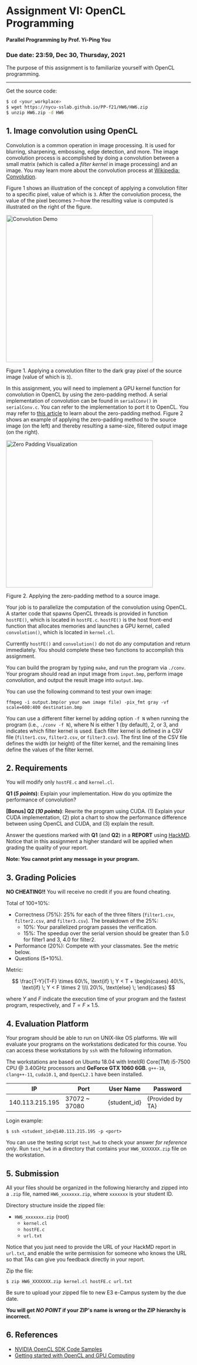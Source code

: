 # Assignment VI: OpenCL Programming

**Parallel Programming by Prof. Yi-Ping You**

### Due date: **23:59, Dec 30, Thursday, 2021**

The purpose of this assignment is to familiarize yourself with OpenCL programming.

---

Get the source code:
```sh
$ cd <your_workplace>
$ wget https://nycu-sslab.github.io/PP-f21/HW6/HW6.zip
$ unzip HW6.zip -d HW6
```

## 1. Image convolution using OpenCL

Convolution is a common operation in image processing. It is used for blurring, sharpening, embossing, edge detection, and more. The image convolution process is accomplished by doing a convolution between a small matrix (which is called a _filter kernel_ in image processing) and an image. You may learn more about the convolution process at [Wikipedia: Convolution](https://en.wikipedia.org/wiki/Convolution).

Figure 1 shows an illustration of the concept of applying a convolution filter to a specific pixel, value of which is `3`. After the convolution process, the value of the pixel becomes `7`&mdash;how the resulting value is computed is illustrated on the right of the figure.

<img src="https://user-images.githubusercontent.com/18013815/101978949-f7c9f900-3c93-11eb-8cc8-9b99db425b01.png" width=400px alt="Convolution Demo">

Figure 1. Applying a convolution filter to the dark gray pixel of the source image (value of which is `3`). 

In this assignment, you will need to implement a GPU kernel function for convolution in OpenCL by using the zero-padding method. A serial implementation of convolution can be found in `serialConv()` in `serialConv.c`. You can refer to the implementation to port it to OpenCL. You may refer to [this article](https://www.geeksforgeeks.org/cnn-introduction-to-padding/) to learn about the zero-padding method. Figure 2 shows an example of applying the zero-padding method to the source image (on the left) and thereby resulting a same-size, filtered output image (on the right).

<img src="https://miro.medium.com/max/1050/1*GwxhjA7-FLIRrtl__RkRgg.png" width=400px alt="Zero Padding Visualization">

Figure 2. Applying the zero-padding method to a source image.

Your job is to parallelize the computation of the convolution using OpenCL. A starter code that spawns OpenCL threads is provided in function `hostFE()`, which is located in `hostFE.c`. `hostFE()` is the host front-end function that allocates memories and launches a GPU kernel, called `convolution()`, which is located in `kernel.cl`.

Currently `hostFE()` and `convolution()` do not do any computation and return immediately. You should complete these two functions to accomplish this assignment.

You can build the program by typing `make`, and run the program via `./conv`. Your program should read an input image from `input.bmp`, perform image convolution, and output the result image into `output.bmp`.

You can use the following command to test your own image:

```
ffmpeg -i output.bmp(or your own image file) -pix_fmt gray -vf scale=600:400 destination.bmp
```

You can use a different filter kernel by adding option `-f N` when running the program (i.e., `./conv -f N`), where N is either 1 (by default), 2, or 3, and indicates which filter kernel is used. Each filter kernel is defined in a CSV file (`filter1.csv`, `filter2.csv`, or `filter3.csv`). The first line of the CSV file defines the width (or height) of the filter kernel, and the remaining lines define the values of the filter kernel.

## 2. Requirements

You will modify only `hostFE.c` and `kernel.cl`. 

**Q1 (_5 points_)**: Explain your implementation. How do you optimize the performance of convolution?

**[Bonus] Q2 (_10 points_)**: Rewrite the program using CUDA. (1) Explain your CUDA implementation, (2) plot a chart to show the performance difference between using OpenCL and CUDA, and (3) explain the result. 

Answer the questions marked with **Q1** (and **Q2**) in a **REPORT** using [HackMD](https://hackmd.io/).
Notice that in this assignment a higher standard will be applied when grading the quality of your report.

**Note: You cannot print any message in your program.**

## 3. Grading Policies

**NO CHEATING!!** You will receive no credit if you are found cheating.

Total of 100+10%:
- Correctness (75%): 25% for each of the three filters (`filter1.csv`, `filter2.csv`, and `filter3.csv`). The breakdown of the 25%:
	- 10%: Your parallelized program passes the verification.
	- 15%: The speedup over the serial version should be greater than 5.0 for filter1 and 3, 4.0 for filter2.  
- Performance (20%): Compete with your classmates. See the metric below.
- Questions (5+10%).

Metric:

$$
\frac{T-Y}{T-F} \times 60\%, \text{if} \; Y < T +
\begin{cases}
  40\%, \text{if} \; Y < F \times 2 \\\\
  20\%, \text{else} \;
\end{cases}
$$

where $Y$ and $F$ indicate the execution time of your program and the fastest program, respectively, and $T = F \times 1.5$.

## 4. Evaluation Platform

Your program should be able to run on UNIX-like OS platforms. We will evaluate your programs on the workstations dedicated for this course. You can access these workstations by `ssh` with the following information.

The workstations are based on Ubuntu 18.04 with Intel(R) Core(TM) i5-7500 CPU @ 3.40GHz processors and **GeForce GTX 1060 6GB**. `g++-10`, `clang++-11`, `cuda10.1`, and `OpenCL2.1` have been installed.

|IP|Port|User Name | Password|
|---|---|---|---|
| 140.113.215.195 | 37072 ~ 37080 | {student_id} | {Provided by TA} |

Login example:

```shell
$ ssh <student_id>@140.113.215.195 -p <port>
```

You can use the testing script `test_hw6` to check your answer _for reference only_. Run `test_hw6` in a directory that contains your `HW6_XXXXXXX.zip` file on the workstation. 


## 5. Submission

All your files should be organized in the following hierarchy and zipped into a `.zip` file, named `HW6_xxxxxxx.zip`, where `xxxxxxx` is your student ID.

Directory structure inside the zipped file:
- `HW6_xxxxxxx.zip` (root)
	- `kernel.cl`
	- `hostFE.c`
	- `url.txt`

Notice that you just need to provide the URL of your HackMD report in `url.txt`, and enable the write permission for someone who knows the URL so that TAs can give you feedback directly in your report.

Zip the file:

```shell
$ zip HW6_XXXXXXX.zip kernel.cl hostFE.c url.txt
```

Be sure to upload your zipped file to new E3 e-Campus system by the due date.

**You will get _NO POINT_ if your ZIP's name is wrong or the ZIP hierarchy is incorrect.**

## 6. References

- [NVIDIA OpenCL SDK Code Samples](https://developer.nvidia.com/opencl)
- [Getting started with OpenCL and GPU Computing](https://www.eriksmistad.no/getting-started-with-opencl-and-gpu-computing/)
